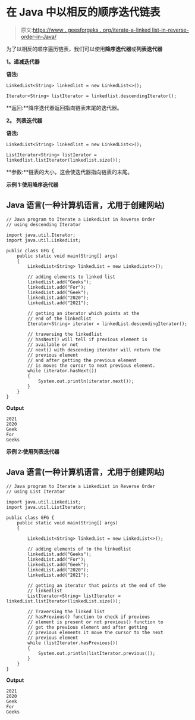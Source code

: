 # 在 Java 中以相反的顺序迭代链表

> 原文:[https://www . geesforgeks . org/iterate-a-linked list-in-reverse-order-in-Java/](https://www.geeksforgeeks.org/iterate-a-linkedlist-in-reverse-order-in-java/)

为了以相反的顺序遍历链表，我们可以使用**降序迭代器**或**列表迭代器**

**1。递减迭代器**

**语法:**

```
LinkedList<String> linkedlist = new LinkedList<>();

Iterator<String> listIterator = linkedlist.descendingIterator();
```

**返回:**降序迭代器返回指向链表末尾的迭代器。

**2。** **列表迭代器**

**语法:**

```
LinkedList<String> linkedlist = new LinkedList<>();

ListIterator<String> listIerator = linkedlist.listIterator(linkedlist.size());
```

**参数:**链表的大小，这会使迭代器指向链表的末尾。

**示例 1:使用降序迭代器**

## Java 语言(一种计算机语言，尤用于创建网站)

```
// Java program to Iterate a LinkedList in Reverse Order
// using descending Iterator

import java.util.Iterator;
import java.util.LinkedList;

public class GFG {
    public static void main(String[] args)
    {
        LinkedList<String> linkedList = new LinkedList<>();

        // adding elements to linked list
        linkedList.add("Geeks");
        linkedList.add("For");
        linkedList.add("Geek");
        linkedList.add("2020");
        linkedList.add("2021");

        // getting an iterator which points at the
        // end of the linkedlist
        Iterator<String> iterator = linkedList.descendingIterator();

        // traversing the linkedlist
        // hasNext() will tell if previous element is
        // available or not
        // next() with descending iterator will return the
        // previous element
        // and after getting the previous element
        // is moves the cursor to next previous element.
        while (iterator.hasNext()) 
        {
            System.out.println(iterator.next());
        }
    }
}
```

**Output**

```
2021
2020
Geek
For
Geeks

```

**示例 2:使用列表迭代器**

## Java 语言(一种计算机语言，尤用于创建网站)

```
// Java program to Iterate a LinkedList in Reverse Order
// using List Iterator

import java.util.LinkedList;
import java.util.ListIterator;

public class GFG {
    public static void main(String[] args)
    {

        LinkedList<String> linkedList = new LinkedList<>();

        // adding elements of to the linkedlist
        linkedList.add("Geeks");
        linkedList.add("For");
        linkedList.add("Geek");
        linkedList.add("2020");
        linkedList.add("2021");

        // getting an iterator that points at the end of the
        // linkedlist
        ListIterator<String> listIterator = linkedList.listIterator(linkedList.size());

        // Traversing the linked list
        // hasPrevious() function to check if previous
        // element is present or not previous() function to
        // get the previous element and after getting
        // previous elements it move the cursor to the next
        // previous element
        while (listIterator.hasPrevious())
        {
            System.out.println(listIterator.previous());
        }
    }
}
```

**Output**

```
2021
2020
Geek
For
Geeks

```